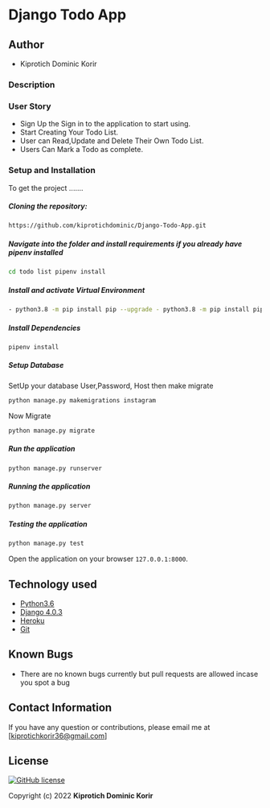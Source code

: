 # Django Todo App
## Author
- Kiprotich Dominic Korir
### Description  

### User Story  
  
* Sign Up the Sign in to the application to start using.  
* Start Creating Your Todo List.
* User can Read,Update and Delete Their Own Todo List.
* Users Can Mark a Todo as complete.

  
### Setup and Installation  
To get the project .......  
  
##### Cloning the repository:  
 ```bash 
 https://github.com/kiprotichdominic/Django-Todo-App.git
```
##### Navigate into the folder and install requirements if you already have pipenv installed  
 ```bash 
cd todo list pipenv install 
```
##### Install and activate Virtual Environment  
 ```bash 
- python3.8 -m pip install pip --upgrade - python3.8 -m pip install pipenv  
```  
##### Install Dependencies  
 ```bash 
 pipenv install
```  
 ##### Setup Database  
  SetUp your database User,Password, Host then make migrate  
 ```bash 
python manage.py makemigrations instagram
 ``` 
 Now Migrate  
 ```bash 
 python manage.py migrate 
```
##### Run the application  
 ```bash 
 python manage.py runserver 
``` 
##### Running the application  
 ```bash 
 python manage.py server 
```
##### Testing the application  
 ```bash 
 python manage.py test 
```
Open the application on your browser `127.0.0.1:8000`.  
  
  
## Technology used  
  
* [Python3.6](https://www.python.org/)  
* [Django 4.0.3](https://docs.djangoproject.com/en/2.2/)  
* [Heroku](https://heroku.com)  
* [Git]()
  
  
## Known Bugs  
* There are no known bugs currently but pull requests are allowed incase you spot a bug  
  
## Contact Information   
If you have any question or contributions, please email me at [kiprotichkorir36@gmail.com]  
  
## License 

[![GitHub license](https://img.shields.io/github/license/Naereen/StrapDown.js.svg)](https://github.com/kiprotichdominic/InsClone/blob/master/LICENCE)

Copyright (c) 2022 **Kiprotich Dominic Korir**